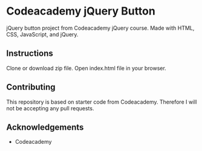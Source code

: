 # Codeacademy jQuery Button
jQuery button project from Codeacademy jQuery course. Made with HTML, CSS, JavaScript, and jQuery.

## Instructions
Clone or download zip file. Open index.html file in your browser.

## Contributing
This repository is based on starter code from Codeacademy. Therefore I will not be accepting any pull requests.

## Acknowledgements
* Codeacademy
